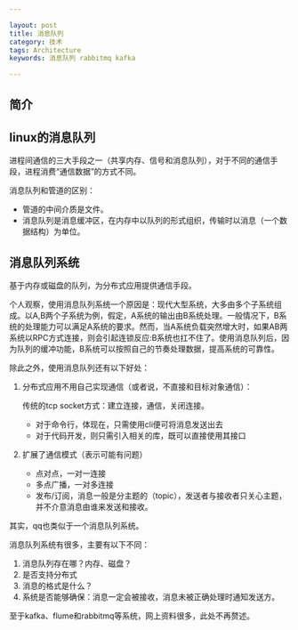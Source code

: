```yaml
---

layout: post
title: 消息队列
category: 技术
tags: Architecture
keywords: 消息队列 rabbitmq kafka

---
```


## 简介


## linux的消息队列

进程间通信的三大手段之一（共享内存、信号和消息队列），对于不同的通信手段，进程消费“通信数据”的方式不同。

消息队列和管道的区别：

- 管道的中间介质是文件。
- 消息队列是消息缓冲区，在内存中以队列的形式组织，传输时以消息（一个数据结构）为单位。

## 消息队列系统

基于内存或磁盘的队列，为分布式应用提供通信手段。

个人观察，使用消息队列系统一个原因是：现代大型系统，大多由多个子系统组成。以A,B两个子系统为例，假定，A系统的输出由B系统处理。一般情况下，B系统的处理能力可以满足A系统的要求。然而，当A系统负载突然增大时，如果AB两系统以RPC方式连接，则会引起连锁反应:B系统也扛不住了。使用消息队列后，因为队列的缓冲功能，B系统可以按照自己的节奏处理数据，提高系统的可靠性。

除此之外，使用消息队列还有以下好处：

1. 分布式应用不用自己实现通信（或者说，不直接和目标对象通信）：

    传统的tcp socket方式：建立连接，通信，关闭连接。

    - 对于命令行，体现在，只需使用cli便可将消息发送出去
    - 对于代码开发，则只需引入相关的库，既可以直接使用其接口

2. 扩展了通信模式（表示可能有问题）

    - 点对点，一对一连接
    - 多点广播，一对多连接
    - 发布/订阅，消息一般是分主题的（topic），发送者与接收者只关心主题，并不介意消息由谁来发送和接收。

其实，qq也类似于一个消息队列系统。

消息队列系统有很多，主要有以下不同：

1. 消息队列存在哪？内存、磁盘？
2. 是否支持分布式
3. 消息的格式是什么？
4. 系统是否能够确保：消息一定会被接收，消息未被正确处理时通知发送方。


至于kafka、flume和rabbitmq等系统，网上资料很多，此处不再赘述。

